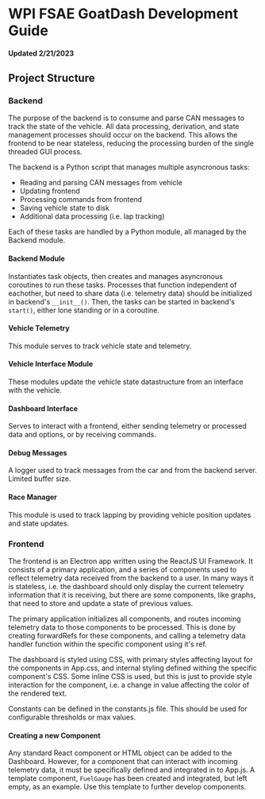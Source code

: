 # WPI FSAE GoatDash Development Guide

#### Updated 2/21/2023

## Project Structure

### Backend

The purpose of the backend is to consume and parse CAN messages to track the state of the vehicle. All data processing, derivation, and state management processes should occur on the backend. This allows the frontend to be near stateless, reducing the processing burden of the single threaded GUI process.

The backend is a Python script that manages multiple asyncronous tasks:

* Reading and parsing CAN messages from vehicle
* Updating frontend
* Processing commands from frontend
* Saving vehicle state to disk
* Additional data processing (i.e. lap tracking)

Each of these tasks are handled by a Python module, all managed by the Backend module.

#### Backend Module

Instantiates task objects, then creates and manages asyncronous coroutines to run these tasks. Processes that function independent of eachother, but need to share data (i.e. telemetry data) should be initialized in backend's `__init__()`. Then, the tasks can be started in backend's `start()`, either lone standing or in a coroutine.

#### Vehicle Telemetry

This module serves to track vehicle state and telemetry.

#### Vehicle Interface Module

These modules update the vehicle state datastructure from an interface with the vehicle.

#### Dashboard Interface

Serves to interact with a frontend, either sending telemetry or processed data and options, or by receiving commands.

#### Debug Messages

A logger used to track messages from the car and from the backend server. Limited buffer size.

#### Race Manager

This module is used to track lapping by providing vehicle position updates and state updates.

### Frontend

The frontend is an Electron app written using the ReactJS UI Framework. It consists of a primary application, and a series of components used to reflect telemetry data received from the backend to a user. In many ways it is stateless, i.e. the dashboard should only display the current telemetry information that it is receiving, but there are some components, like graphs, that need to store and update a state of previous values.

The primary application initializes all components, and routes incoming telemetry data to those components to be processed. This is done by creating forwardRefs for these components, and calling a telemetry data handler function within the specific component using it's ref. 

The dashboard is styled using CSS, with primary styles affecting layout for the components in App.css, and internal styling defined withing the specific component's CSS. Some inline CSS is used, but this is just to provide style interaction for the component, i.e. a change in value affecting the color of the rendered text.

Constants can be defined in the constants.js file. This should be used for configurable thresholds or max values.

#### Creating a new Component

Any standard React component or HTML object can be added to the Dashboard. However, for a component that can interact with incoming telemetry data, it must be specifically defined and integrated in to App.js. A template component, `FuelGauge` has been created and integrated, but left empty, as an example. Use this template to further develop components.




